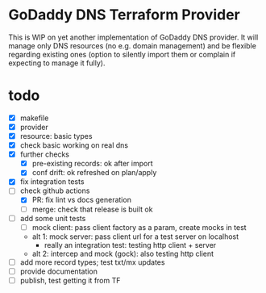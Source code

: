 # GoDaddy DNS Terraform Provider

This is WIP on yet another implementation of GoDaddy DNS provider.
It will manage only DNS resources (no e.g. domain management) and
be flexible regarding existing ones (option to silently import them
or complain if expecting to manage it fully).

# todo
- [X] makefile
- [x] provider
- [x] resource: basic types
- [x] check basic working on real dns
- [x] further checks
  - [x] pre-existing records: ok after import
  - [x] conf drift: ok refreshed on plan/apply
- [x] fix integration tests
- [ ] check github actions
  - [x] PR: fix lint vs docs generation
  - [ ] merge: check that release is built ok
- [ ] add some unit tests
  - [ ] mock client: pass client factory as a param, create mocks in test
  - alt 1: mock server: pass client url for a test server on localhost
    - really an integration test: testing http client + server
  - alt 2: intercep and mock (gock): also testing http client
- [ ] add more record types; test txt/mx updates
- [ ] provide documentation
- [ ] publish, test getting it from TF
